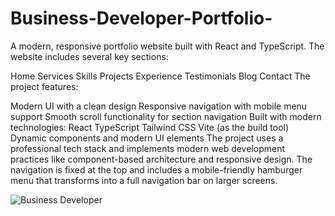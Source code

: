 # Business-Developer-Portfolio-
A modern, responsive portfolio website built with React and TypeScript. The website includes several key sections:

Home
Services
Skills
Projects
Experience
Testimonials
Blog
Contact
The project features:

Modern UI with a clean design
Responsive navigation with mobile menu support
Smooth scroll functionality for section navigation
Built with modern technologies:
React
TypeScript
Tailwind CSS
Vite (as the build tool)
Dynamic components and modern UI elements
The project uses a professional tech stack and implements modern web development practices like component-based architecture and responsive design. The navigation is fixed at the top and includes a mobile-friendly hamburger menu that transforms into a full navigation bar on larger screens.

![Business Developer](https://github.com/user-attachments/assets/6cb993a5-2a55-49bf-8aad-325cf8b85d39)
